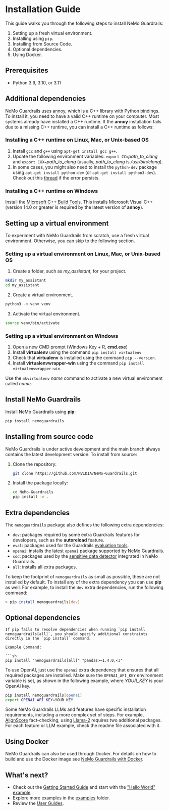 # Installation Guide

This guide walks you through the following steps to install NeMo Guardrails:

1. Setting up a fresh virtual environment.
2. Installing using `pip`.
3. Installing from Source Code.
4. Optional dependencies.
5. Using Docker.

## Prerequisites

- Python 3.9, 3.10, or 3.11

## Additional dependencies

NeMo Guardrails uses [annoy](https://github.com/spotify/annoy), which is a C++ library with Python bindings. To install it, you need to have a valid C++ runtime on your computer.
Most systems already have installed a C++ runtime. If the **annoy** installation fails due to a missing C++ runtime, you can install a C++ runtime as follows:

### Installing a C++ runtime on Linux, Mac, or Unix-based OS

  1. Install `gcc` and `g++` using `apt-get install gcc g++`.
  2. Update the following environment variables: `export CC=`*path_to_clang* and `export CXX=`*path_to_clang* (usually, *path_to_clang* is */usr/bin/clang*).
  3. In some cases, you might also need to install the `python-dev` package using `apt-get install python-dev` (or `apt-get install python3-dev`). Check out this [thread](https://stackoverflow.com/questions/21530577/fatal-error-python-h-no-such-file-or-directory) if the error persists.

### Installing a C++ runtime on Windows

Install the [Microsoft C++ Build Tools](https://visualstudio.microsoft.com/visual-cpp-build-tools/). This installs Microsoft Visual C++ (version 14.0 or greater is required by the latest version of **annoy**).

## Setting up a virtual environment

To experiment with NeMo Guardrails from scratch, use a fresh virtual environment. Otherwise, you can skip to the following section.

### Setting up a virtual environment on Linux, Mac, or Unix-based OS

1. Create a folder, such as *my_assistant*, for your project.

 ```sh
 mkdir my_assistant
 cd my_assistant
 ```

2. Create a virtual environment.

 ```sh
 python3 -m venv venv
 ```

3. Activate the virtual environment.

 ```sh
 source venv/bin/activate
 ```

### Setting up a virtual environment on Windows

1. Open a new CMD prompt (Windows Key + R, **cmd.exe**)
2. Install **virtualenv** using the command `pip install virtualenv`
3. Check that **virtualenv** is installed using the command `pip --version`.
4. Install **virtualenvwrapper-win** using the command `pip install virtualenvwrapper-win`.

Use the `mkvirtualenv` *name* command to activate a new virtual environment called *name*.

## Install NeMo Guardrails

Install NeMo Guardrails using **pip**:

 ```sh
 pip install nemoguardrails
 ```

## Installing from source code

NeMo Guardrails is under active development and the main branch always contains the latest development version. To install from source:

1. Clone the repository:

   ```sh
   git clone https://github.com/NVIDIA/NeMo-Guardrails.git
   ```

2. Install the package locally:

   ```sh
   cd NeMo-Guardrails
   pip install -e .
   ```

## Extra dependencies

The `nemoguardrails` package also defines the following extra dependencies:

- `dev`: packages required by some extra Guardrails features for developers, such as the **autoreload** feature.
- `eval`: packages used for the Guardrails [evaluation tools](../../nemoguardrails/evaluate/README.md).
- `openai`: installs the latest `openai` package supported by NeMo Guardrails.
- `sdd`: packages used by the [sensitive data detector](../user-guides/guardrails-library.md#sensitive-data-detection) integrated in NeMo Guardrails.
- `all`: installs all extra packages.

To keep the footprint of `nemoguardrails` as small as possible, these are not installed by default. To install any of the extra dependency you can use **pip** as well. For example, to install the `dev` extra dependencies, run the following command:

```sh
> pip install nemoguardrails[dev]
```

## Optional dependencies

```{warning}
If pip fails to resolve dependencies when running `pip install nemoguardrails[all]`, you should specify additional constraints directly in the `pip install` command.

Example Command:

```sh
pip install "nemoguardrails[all]" "pandas>=1.4.0,<3"
```

To use OpenAI, just use the `openai` extra dependency that ensures that all required packages are installed.
Make sure the `OPENAI_API_KEY` environment variable is set,
as shown in the following example, where *YOUR_KEY* is your OpenAI key.

 ```zsh
 pip install nemoguardrails[openai]
 export OPENAI_API_KEY=YOUR_KEY
```

Some NeMo Guardrails LLMs and features have specific installation requirements, including a more complex set of steps. For example, [AlignScore](../user-guides/advanced/align_score_deployment.md) fact-checking, using [Llama-2](../../examples/configs/llm/hf_pipeline_llama2/README.md) requires two additional packages.
For each feature or LLM example, check the readme file associated with it.

## Using Docker

NeMo Guardrails can also be used through Docker. For details on how to build and use the Docker image see [NeMo Guardrails with Docker](../user-guides/advanced/using-docker.md).

## What's next?

- Check out the [Getting Started Guide](../getting-started/README.md) and start with the ["Hello World" example](../getting-started/1-hello-world/README.md).
- Explore more examples in the [examples](https://github.com/NVIDIA/NeMo-Guardrails/tree/develop/examples) folder.
- Review the [User Guides](../README.md).
